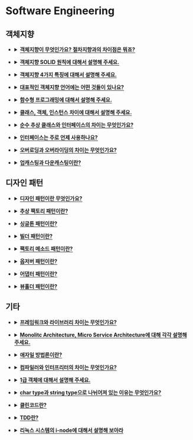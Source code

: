 # Software Engineering

   <div class="page-body">
      <h2>객체지향</h2>
      <ul>
         <li>
            <details>
               <summary><span style="border-bottom:0.05em solid"><strong>객체지향이 무엇인가요? 절차지향과의 차이점은 뭐죠?</strong></span></summary>
               <p><strong>객체지향(OOP; Object Oriented Programming)
                  </strong>: 현실세계를 기반해서 모델링하는 프로그래밍 기법
                  - 세부모델부터 디자인하는 Bottom-UP 방식
                  - 추상화, 캡슐화, 상속, 다형성
               </p>
               <ul>
                  <li>장점 : 코드 재활용성 높음, 디버깅 쉬움</li>
               </ul>
               <ul>
                  <li>단점 : 처리속도가 절차지향보다 느림, </li>
               </ul>
               <ul>
                  <li>언어 : JAVA, Python, C#</li>
               </ul>
               <p><strong>절차지향(PP; Procedural Programming)</strong>
                  : 프로시저 호출의 개념을 바탕으로 하는 프로그래밍 기법
                  - 데이터와 함수를 별개로 처리함
                  - 큰 기능을 작은 단위로 나누어 처리하는 Top-Down 방식
               </p>
               <ul>
                  <li>장점 : 실행 속도 빠름</li>
               </ul>
               <ul>
                  <li>단점 : 유지보수 어려움, 디버깅 어려움</li>
               </ul>
               <ul>
                  <li>언어 : C, Portran, Basic</li>
               </ul>
               <figure/></a></figure>
            </details>
         </li>
      </ul>
      <ul>
         <li>
            <details>
               <summary><span style="border-bottom:0.05em solid"><strong>객체지향 SOLID 원칙에 대해서 설명해 주세요.</strong></span></summary>
            </details>
         </li>
      </ul>
      <ul>
         <li>
            <details>
               <summary><span style="border-bottom:0.05em solid"><strong>객체지향 4가지 특징에 대해서 설명해 주세요.</strong></span></summary>
               <h3>추상화</h3>
               <ul>
                  <li>추상적인 개념에 의존해서 설계</li>
               </ul>
               <ul>
                  <li>사물의 공통적인 특징을 도출함</li>
               </ul>
               <h3>캡슐화</h3>
               <ul>
                  <li>실제 구현 내용을 감추는 것</li>
               </ul>
               <ul>
                  <li>낮은 결합도를 유지할 수 있도록 설계하는 것</li>
               </ul>
               <ul>
                  <li>정보은닉의 개념을 활용함</li>
               </ul>
               <ul>
                  <li>변경이 일어나도 다른 모듈에 영향을 최소화할 수 있음</li>
               </ul>
               <h3>상속</h3>
               <ul>
                  <li>이미 정의된 부모 클래스의 메소드와 속성을 자식 클래스가 물려받는 것</li>
               </ul>
               <ul>
                  <li>재사용성 높아짐</li>
               </ul>
               <ul>
                  <li>단점 : 부모 클래스의 변경이 어려워진다 → IS-A 관계가 성립할때만 상속함으로써 해결</li>
               </ul>
               <h3>다형성</h3>
               <ul>
                  <li>오버로딩, 오버라이딩과 관련</li>
               </ul>
               <ul>
                  <li>구체적으로 어떤 클래스의 객체가 참조되는 지와 무관하게 여러 형태를 받아들임으로써 프로그래밍 가능</li>
               </ul>
            </details>
         </li>
      </ul>
      <ul>
         <li>
            <details>
               <summary><span style="border-bottom:0.05em solid"><strong>대표적인 객체지향 언어에는 어떤 것들이 있나요?</strong></span></summary>
            </details>
         </li>
      </ul>
      <ul>
         <li>
            <details>
               <summary><span style="border-bottom:0.05em solid"><strong>함수형 프로그래밍에 대해서 설명해 주세요.</strong></span></summary>
            </details>
         </li>
      </ul>
      <ul>
         <li>
            <details>
               <summary><span style="border-bottom:0.05em solid"><strong>클래스, 객체, 인스턴스 차이에 대해서 설명해 주세요.</strong></span></summary>
               <ul>
                  <li><strong>클래스 </strong>: 객체를 만들어내기 위한 설계도나 틀, 연관되어 있는 메소드나 변수의 집합</li>
               </ul>
               <ul>
                  <li><strong>객체 </strong>: 클래스의 인스턴스 , 구현할 대상</li>
               </ul>
               <ul>
                  <li><strong>인스턴스 </strong>: 구현된 구체적인 실체, 메모리에 할당됨, 메모리에 생성한 객체</li>
               </ul>
               <p>클래스는 연관된 여러 데이터와 메소드로 이루어진 집합체를 말합니다.</p>
               <p>객체는 클래스의 구현해야할 대상을 말하고</p>
               <p>인스턴스는 메모리에 할당된 구현된 실체를 말합니다.</p>
            </details>
         </li>
      </ul>
      <ul>
         <li>
            <details>
               <summary><span style="border-bottom:0.05em solid"><strong>순수 추상 클래스와 인터페이스의 차이는 무엇인가요?</strong></span></summary>
               <p><strong>추상 클래스</strong></p>
               <ul>
                  <li>추상 메소드를 한 개 이상 포함한 클래스</li>
               </ul>
               <ul>
                  <li>서브 클래스에게 추상 메소드의 구현을 강제함</li>
               </ul>
               <ul>
                  <li><strong>기능을 확장</strong>하는 데에 목적</li>
               </ul>
               <p><strong>인터페이스</strong></p>
               <ul>
                  <li>추상메소드와 변수로만 이루어짐</li>
               </ul>
               <ul>
                  <li>서브 클래스에게 메소드의 원형을 알려주어 자신의 목적에 맞게 메소드를 구현할 수 있게 함</li>
               </ul>
               <p><strong>공통점</strong></p>
               <ul>
                  <li>인스턴스 생성 불가능</li>
               </ul>
               <ul>
                  <li>서브 클래스가 기능을 구현하도록 책임을 위임함</li>
               </ul>
               <p><strong>차이점</strong></p>
               <ul>
                  <li>추상클래스는 클래스 O, 인터페이스는 클래스 X</li>
               </ul>
               <ul>
                  <li>추상클래스는 다중상속 불가능, 인터페이스는 다중상속 가능</li>
               </ul>
            </details>
         </li>
      </ul>
      <ul>
         <li>
            <details>
               <summary><span style="border-bottom:0.05em solid"><strong>인터페이스는 주로 언제 사용하나요?</strong></span></summary>
            </details>
         </li>
      </ul>
      <ul>
         <li>
            <details>
               <summary><span style="border-bottom:0.05em solid"><strong>오버로딩과 오버라이딩의 차이는 무엇인가요?</strong></span></summary>
               <ul>
                  <li>오버로딩 : 같은 이름을 가진 메소드를 추가하는 것</li>
               </ul>
               <ul>
                  <li>오버라이딩 : 부모 클래스의 메소드를 자식 클래스가 재정의 하는 것. </li>
               </ul>
               <figure/></a></figure>
            </details>
         </li>
      </ul>
      <ul>
         <li>
            <details>
               <summary><span style="border-bottom:0.05em solid"><strong>업캐스팅과 다운캐스팅이란?</strong></span></summary>
               <p>업캐스팅</p>
               <ul>
                  <li>서브클래스의 객체가 수퍼클래스로 형변환됨</li>
               </ul>
               <ul>
                  <li>수퍼클래스 변수로 서브클래스 가리킴</li>
               </ul>
               <ul>
                  <li>이유 : instanceof 할 필요없이 부모타입으로 가리킬수있음, 코드 재사용성 높임</li>
               </ul>
               <p>다운캐스팅</p>
               <ul>
                  <li>업캐스팅 상태를 원상태로 복구</li>
               </ul>
               <ul>
                  <li>원래의 서브클래스로 복구. 명시적으로 형변환</li>
               </ul>
               <ul>
                  <li>이유 : 서브클래스의 각자의 고유기능에 접근하기 위해</li>
               </ul>
            </details>
         </li>
      </ul>
      <p></p>
      <p></p>
      <h2>디자인 패턴</h2>
      <ul>
         <li>
            <details>
               <summary><span style="border-bottom:0.05em solid"><strong>디자인 패턴이란 무엇인가요?</strong></span></summary>
               <p>반복적으로 일어나는 방법론을 어떻게 풀어나갈 것인가에 대한 솔루션</p>
            </details>
         </li>
      </ul>
      <ul>
         <li>
            <details>
               <summary><span style="border-bottom:0.05em solid"><strong>추상 팩토리 패턴이란?</strong></span></summary>
               <ul>
                  <li>생성 패턴</li>
               </ul>
               <ul>
                  <li>클래스에서 실제 구현부를 정의하지 않고 팩토리 클래스에 인스턴스 생성을 요청함</li>
               </ul>
               <ul>
                  <li><strong>장점</strong> : 클라이언트 코드와 구현 분리 가능, 객체 간의 일관성 증진, 구현부 쉽게 수정 가능</li>
               </ul>
               <ul>
                  <li><strong>단점</strong> : 새로운 종류의 product 제공 어려움</li>
               </ul>
            </details>
         </li>
      </ul>
      <ul>
         <li>
            <details>
               <summary><span style="border-bottom:0.05em solid"><strong>싱글톤 패턴이란?</strong></span></summary>
               <ul>
                  <li>생성 패턴</li>
               </ul>
               <ul>
                  <li>어떤 클래스의 인스턴스는 하나임을 보장함</li>
               </ul>
               <ul>
                  <li>전역적인 접근점 제공, 공통된 객체를 여러곳에서 접근해야 하는 경우</li>
               </ul>
               <ul>
                  <li><strong>장점</strong> : 인스턴스로의 접근을 통제, 접근 캡슐화</li>
               </ul>
            </details>
         </li>
      </ul>
      <ul>
         <li>
            <details>
               <summary><span style="border-bottom:0.05em solid"><strong>빌더 패턴이란?</strong></span></summary>
               <ul>
                  <li>생성 패턴</li>
               </ul>
               <ul>
                  <li>복잡한 객체를 생성하는 클래스와 표현하는 클래스를 분리</li>
               </ul>
               <ul>
                  <li>복합적인 객체를 생성하는 과정을 세밀하게 분리할 수 있음</li>
               </ul>
               <ul>
                  <li>생성과 표현을 분리</li>
               </ul>
               <ul>
                  <li>데이터가 늘어난다면 매번 생성자를 만들어야하는데 그러지않아도됨</li>
               </ul>
               <ul>
                  <li>명시적이다</li>
               </ul>
            </details>
         </li>
      </ul>
      <ul>
         <li>
            <details>
               <summary><span style="border-bottom:0.05em solid"><strong>팩토리 메소드 패턴이란?</strong></span></summary>
               <ul>
                  <li>생성 패턴</li>
               </ul>
               <ul>
                  <li>어떤 객체를 생성할지 서브클래스가 결정함</li>
               </ul>
               <ul>
                  <li>자신이 어떤 객체를 생성해야할지 모를 때</li>
               </ul>
            </details>
         </li>
      </ul>
      <ul>
         <li>
            <details>
               <summary><span style="border-bottom:0.05em solid"><strong>옵저버 패턴이란?</strong></span></summary>
               <ul>
                  <li>행위 패턴</li>
               </ul>
               <ul>
                  <li>객체의 상태 변화를 관찰해 변화가 발생하면 변화를 통지받고 자동으로 갱신될 수 있게 함</li>
               </ul>
               <ul>
                  <li>분산 이벤트 핸들링 시스템에 주로 사용</li>
               </ul>
               <ul>
                  <li>객체가 변경되어야하는데 얼마나 많은 객체들이 변경되어야 하는지 모를 때</li>
               </ul>
               <ul>
                  <li>장점 : subject와 observer 사이에 추상적인 결합도만 존재</li>
               </ul>
            </details>
         </li>
      </ul>
      <ul>
         <li>
            <details>
               <summary><span style="border-bottom:0.05em solid"><strong>어댑터 패턴이란?</strong></span></summary>
               <ul>
                  <li>구조 패턴</li>
               </ul>
               <ul>
                  <li>클래스의 인터페이스를 사용자가 기대하는 다른 인터페이스로 변환하는 패턴</li>
               </ul>
               <ul>
                  <li>ex) 리사이클러뷰의 어댑터는 데이터 리스트로부터 아이템 뷰를 만들어냄</li>
               </ul>
            </details>
         </li>
      </ul>
      <ul>
         <li>
            <details>
               <summary><span style="border-bottom:0.05em solid"><strong>뷰홀더 패턴이란?</strong></span></summary>
            </details>
         </li>
      </ul>
      <p></p>
      <h2>기타</h2>
      <ul>
         <li>
            <details>
               <summary><span style="border-bottom:0.05em solid"><strong>프레임워크와 라이브러리 차이는 무엇인가요?</strong></span></summary>
            </details>
         </li>
      </ul>
      <ul>
         <li>
            <details>
               <summary><span style="border-bottom:0.05em solid"><strong>Monolitc Architecture, Micro Service Architecture에 대해 각각 설명해 주세요.</strong></span></summary>
            </details>
         </li>
      </ul>
      <ul>
         <li>
            <details>
               <summary><span style="border-bottom:0.05em solid"><strong>애자일 방법론이란?</strong></span></summary>
               <p>반복적인 개발 주기를 통해서 소프트웨어를 개발하는 방법</p>
               <p>피드백을 받아서 유동적으로 개발함</p>
            </details>
         </li>
      </ul>
      <ul>
         <li>
            <details>
               <summary><span style="border-bottom:0.05em solid"><strong>컴파일러와 인터프리터의 차이는 무엇인가요?</strong></span></summary>
               <p><strong>컴파일러</strong></p>
               <ul>
                  <li>전체 소스코드를 훑으며 명령어를 수집하고 재구성</li>
               </ul>
               <ul>
                  <li>소스코드를 기계어로 바꿈</li>
               </ul>
               <ul>
                  <li>OS와 빌드 환경에 종속적</li>
               </ul>
               <p><strong>인터프리터</strong></p>
               <ul>
                  <li>번역시간은 빠르지만 실행시간은 컴파일러보다는 느림</li>
               </ul>
               <ul>
                  <li>소스코드를 한 줄씩 읽으며 기계어로 바꿈</li>
               </ul>
               <ul>
                  <li>프로그램 수정이 간단하다</li>
               </ul>
               <figure/></a></figure>
            </details>
         </li>
      </ul>
      <ul>
         <li>
            <details>
               <summary><span style="border-bottom:0.05em solid"><strong>1급 객체에 대해서 설명해 주세요.</strong></span></summary>
            </details>
         </li>
      </ul>
      <ul>
         <li>
            <details>
               <summary><span style="border-bottom:0.05em solid"><strong>char type과 string type으로 나뉘어져 있는 이유는 무엇인가요?</strong></span></summary>
            </details>
         </li>
      </ul>
      <ul>
         <li>
            <details>
               <summary><span style="border-bottom:0.05em solid"><strong>클린코드란?</strong></span></summary>
            </details>
         </li>
      </ul>
      <ul>
         <li>
            <details>
               <summary><span style="border-bottom:0.05em solid"><strong>TDD란?</strong></span></summary>
            </details>
         </li>
      </ul>
      <ul>
         <li>
            <details>
               <summary><span style="border-bottom:0.05em solid"><strong>리눅스 시스템의 i-node에 대해서 설명해 보아라</strong></span></summary>
            </details>
         </li>
      </ul>
   </div>
